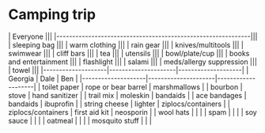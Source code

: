 Camping trip
===============

| Everyone                                                    |||
|-------------------------------------------------------------|||
| sleeping bag                                                |||
| warm clothing                                               |||
| rain gear                                                   |||
| knives/multitools                                           |||
| swimwear                                                    |||
| cliff bars                                                  |||
| tea                                                         |||
| utensils                                                    |||
| bowl/plate/cup                                              |||
| books and entertainment                                     |||
| flashlight                                                  |||
| salami                                                      |||
| meds/allergy suppression                                    |||
| towel                                                       |||
|--------------------|---------------------|--------------------|
| Georgia            | Dale                | Ben                |
|--------------------|---------------------|--------------------|
| toilet paper       | rope or bear barrel | marshmallows       |
| bourbon            | stove               | hand sanitizer     |
| trail mix          | moleskin            | bandaids           |
| ace bandages       | bandaids            | ibuprofin          |
| string cheese      | lighter             | ziplocs/containers |
| ziplocs/containers | first aid kit       | neosporin          |
| wool hats          |                     |                    |
| spam               |                     |                    |
| soy sauce          |                     |                    |
| oatmeal            |                     |                    |
| mosquito stuff     |                     |                    |
